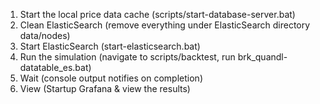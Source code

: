 1. Start the local price data cache
	(scripts/start-database-server.bat)
2. Clean ElasticSearch
	(remove everything under ElasticSearch directory data/nodes)
3. Start ElasticSearch
	(start-elasticsearch.bat)
4. Run the simulation
	(navigate to scripts/backtest, run brk_quandl-datatable_es.bat)
5. Wait
	(console output notifies on completion)
6. View
	(Startup Grafana & view the results)